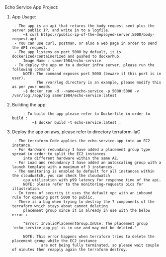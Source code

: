 Echo Service App Project:

1. App Usage:
   
        - The app is an api that returns the body request sent plus the server public IP, and write in to a logfile.
            ~$ curl https://public-ip-of-the-deployed-server:5000/body-request-api
        - You can use curl, postman, or also a web page in order to send the API request.
        - The app listens on port 5000 by default, it is dockerized/containerized and pushed to dockerhub.
            Image Name : samer1984/echo-service
        - To deploy the app on to a docker infra server, please run the following command :
            NOTE: The command exposes port 5000 (beware if this port is in user).
                  The /var/log directory is an example, please modify this as per your needs.
            ~$ docker run -d --name=echo-service -p 5000:5000 -v /var/log:/app/log samer1984/echo-service:latest
    
2. Building the app:
   
            - To build the app please refer to Dockerfile in order to build :
                ~$ docker build -t echo-service:latest .

3. Deploy the app on aws, please refer to directory terraform-IaC
    
        - The terraform Code applies the echo-service-app into an EC2 instance.
        - For Hardware redundancy I have added a placement group type spread in order to split the EC2 instances
            into different hardware within the same AZ.
        - For Load and redundancy I have added an autoscaling group with a launch template with a maximum of 3 instances.
        - The monitoring is enabled by default for all instances within the cloudwatch, you can check the cloudwatch 
            cpu utilization with p99 latency for response time of the api. 
            NOTE: please refer to the monitoring-requests pics for illustration.
        - In terms of security it uses the default vpc with an inbound rule for opening port 5000 to public.
        - There is a bug when trying to destroy the 7 components of the terraform which stays about cannot deleting
            placement group since it is already in use with the below error :
   
            "Error: InvalidPlacementGroup.InUse: The placement group 'echo_service_app_pg' is in use and may not be deleted."

            NOTE: This error happens when terraform tries to delete the placement group while the EC2 instance 
                    are not being fully terminated, so please wait couple of minutes then reapply again the terraform destroy.
